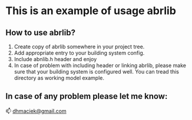 # This is an example of usage abrlib

## How to use abrlib?
1) Create copy of abrlib somewhere in your project tree.
2) Add appropriate entry to your building system config.
3) Include abnlib.h header and enjoy
4) In case of problem with including header or linking abrlib, please make sure that your building system is configured well. You can tread this directory as working model example.

## In case of any problem please let me know:
:mailbox: dhmaciek@gmail.com